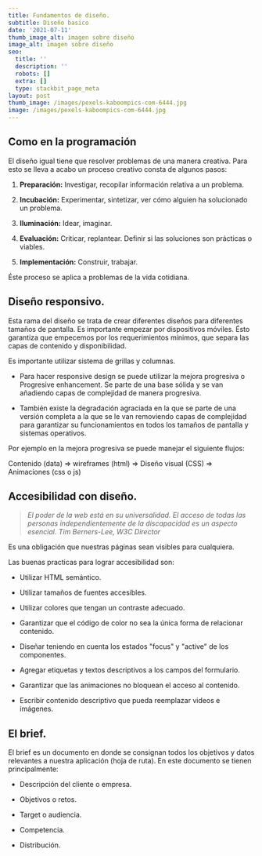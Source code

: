 ```yaml
---
title: Fundamentos de diseño.
subtitle: Diseño basico
date: '2021-07-11'
thumb_image_alt: imagen sobre diseño
image_alt: imagen sobre diseño
seo:
  title: ''
  description: ''
  robots: []
  extra: []
  type: stackbit_page_meta
layout: post
thumb_image: /images/pexels-kaboompics-com-6444.jpg
image: /images/pexels-kaboompics-com-6444.jpg
---
```

## Como en la programación

El diseño igual tiene que resolver problemas de una manera creativa. Para esto se lleva a acabo un proceso creativo consta de algunos pasos:

1.  **Preparación:** Investigar, recopilar información relativa a un problema.

2.  **Incubación:** Experimentar, sintetizar, ver cómo alguien ha solucionado un problema.

3.  **Iluminación:** Idear, imaginar.

4.  **Evaluación:** Criticar, replantear. Definir si las  soluciones son prácticas o viables.

5.  **Implementación:** Construir, trabajar.

Éste proceso se aplica a problemas de la vida cotidiana.

## Diseño responsivo.

Esta rama del diseño se trata de crear diferentes diseños para diferentes tamaños de pantalla. Es importante empezar por dispositivos móviles. Ésto garantiza que empecemos por los requerimientos mínimos, que separa las capas de contenido y disponibilidad.

Es importante utilizar sistema de grillas y columnas.

*   Para hacer responsive design se puede utilizar la mejora progresiva o Progresive enhancement.  Se parte de una base sólida y se van añadiendo capas de complejidad de manera progresiva.

*   También existe la degradación agraciada en la que se parte de una versión completa a la que se le van removiendo capas de complejidad para garantizar su funcionamientos en todos los tamaños de pantalla y sistemas operativos.

Por ejemplo en la mejora progresiva se puede manejar el siguiente flujos:

Contenido (data) ⇒ wireframes (html) ⇒ Diseño visual (CSS) ⇒ Animaciones (css o js)

## Accesibilidad con diseño.

> *El poder de la web está en su universalidad. El acceso de todas las personas independientemente de la discapacidad es un aspecto esencial. Tim Berners-Lee, W3C Director*

Es una obligación que nuestras páginas sean visibles para cualquiera.

Las buenas practicas para lograr accesibilidad son:

*   Utilizar HTML semántico.

<!---->

*   Utilizar tamaños de fuentes accesibles.

*   Utilizar colores que tengan un contraste adecuado.

*   Garantizar que el código de color no sea la única forma de relacionar contenido.

*   Diseñar teniendo en cuenta los estados "focus" y "active" de los componentes.

*   Agregar etiquetas y textos descriptivos a los campos del formulario.

*   Garantizar que las animaciones no bloquean el acceso al contenido.

*   Escribir contenido descriptivo que pueda reemplazar videos e imágenes.

## El brief.

El brief es un documento en donde se consignan todos los objetivos y datos relevantes a nuestra aplicación (hoja de ruta). En este documento se tienen principalmente:

*   Descripción del cliente o empresa.

*   Objetivos o retos.

*   Target o audiencia.

*   Competencia.

*   Distribución.
